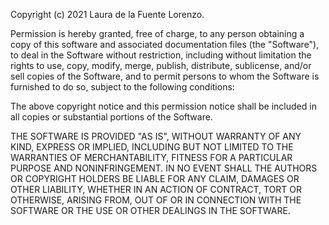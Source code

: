 Copyright (c) 2021 Laura de la Fuente Lorenzo.

Permission is hereby granted, free of charge, to any person obtaining a copy of this software and associated documentation
files (the "Software"), to deal in the Software without restriction, including without limitation the rights to use, copy,
 modify, merge, publish, distribute, sublicense, and/or sell copies of the Software, and to permit persons to whom the 
 Software is furnished to do so, subject to the following conditions:

The above copyright notice and this permission notice shall be included in all copies or substantial portions of the 
Software.

THE SOFTWARE IS PROVIDED "AS IS", WITHOUT WARRANTY OF ANY KIND, EXPRESS OR IMPLIED, INCLUDING BUT NOT LIMITED TO THE 
WARRANTIES OF MERCHANTABILITY, FITNESS FOR A PARTICULAR PURPOSE AND NONINFRINGEMENT. IN NO EVENT SHALL THE AUTHORS OR 
COPYRIGHT HOLDERS BE LIABLE FOR ANY CLAIM, DAMAGES OR OTHER LIABILITY, WHETHER IN AN ACTION OF CONTRACT, TORT OR OTHERWISE, 
ARISING FROM, OUT OF OR IN CONNECTION WITH THE SOFTWARE OR THE USE OR OTHER DEALINGS IN THE SOFTWARE.
